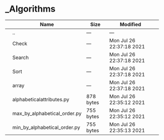 \_Algorithms
============

<table><thead><tr class="header"><th></th><th>Name</th><th>Size</th><th>Modified</th><th></th></tr></thead><tbody><tr class="odd"><td></td><td><span class="goup">..</span></td><td>—</td><td>—</td><td></td></tr><tr class="even"><td></td><td><span class="name">Check</span></td><td>—</td><td>Mon Jul 26 22:37:18 2021</td><td></td></tr><tr class="odd"><td></td><td><span class="name">Search</span></td><td>—</td><td>Mon Jul 26 22:37:18 2021</td><td></td></tr><tr class="even"><td></td><td><span class="name">Sort</span></td><td>—</td><td>Mon Jul 26 22:37:18 2021</td><td></td></tr><tr class="odd"><td></td><td><span class="name">array</span></td><td>—</td><td>Mon Jul 26 22:37:18 2021</td><td></td></tr><tr class="even"><td></td><td><span class="name">alphabeticalattributes.py</span></td><td>878 bytes</td><td>Mon Jul 26 22:35:12 2021</td><td></td></tr><tr class="odd"><td></td><td><span class="name">max_by_alphabetical_order.py</span></td><td>755 bytes</td><td>Mon Jul 26 22:35:12 2021</td><td></td></tr><tr class="even"><td></td><td><span class="name">min_by_alphabetical_order.py</span></td><td>755 bytes</td><td>Mon Jul 26 22:35:13 2021</td><td></td></tr></tbody></table>
